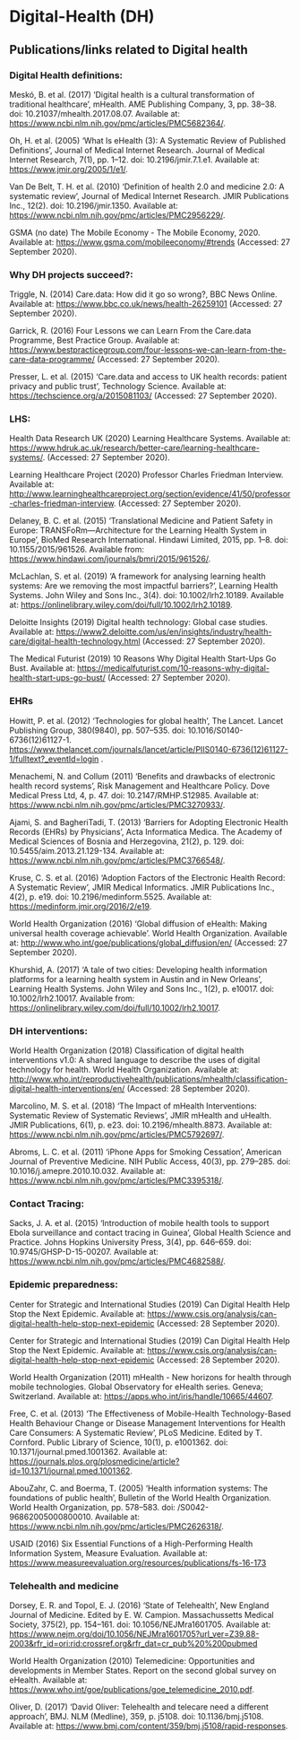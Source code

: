 # Digital-Health (DH)
## Publications/links related to Digital health

### Digital Health definitions:

Meskó, B. et al. (2017) ‘Digital health is a cultural transformation of traditional healthcare’, mHealth. AME Publishing Company, 3, pp. 38–38. doi: 10.21037/mhealth.2017.08.07. Available at: https://www.ncbi.nlm.nih.gov/pmc/articles/PMC5682364/.


Oh, H. et al. (2005) ‘What Is eHealth (3): A Systematic Review of Published Definitions’, Journal of Medical Internet Research. Journal of Medical Internet Research, 7(1), pp. 1–12. doi: 10.2196/jmir.7.1.e1. Available at: https://www.jmir.org/2005/1/e1/.

Van De Belt, T. H. et al. (2010) ‘Definition of health 2.0 and medicine 2.0: A systematic review’, Journal of Medical Internet Research. JMIR Publications Inc., 12(2). doi: 10.2196/jmir.1350. Available at: https://www.ncbi.nlm.nih.gov/pmc/articles/PMC2956229/.

GSMA (no date) The Mobile Economy - The Mobile Economy, 2020. Available at: https://www.gsma.com/mobileeconomy/#trends (Accessed: 27 September 2020).    


### Why DH projects succeed?:

Triggle, N. (2014) Care.data: How did it go so wrong?, BBC News Online. Available at: https://www.bbc.co.uk/news/health-26259101 (Accessed: 27 September 2020).  

Garrick, R. (2016) Four Lessons we can Learn From the Care.data Programme, Best Practice Group. Available at: https://www.bestpracticegroup.com/four-lessons-we-can-learn-from-the-care-data-programme/ (Accessed: 27 September 2020).

Presser, L. et al. (2015) ‘Care.data and access to UK health records: patient privacy and public trust’, Technology Science. Available at: https://techscience.org/a/2015081103/ (Accessed: 27 September 2020).


### LHS: 

Health Data Research UK (2020) Learning Healthcare Systems. Available at: https://www.hdruk.ac.uk/research/better-care/learning-healthcare-systems/. (Accessed: 27 September 2020).

Learning Healthcare Project (2020) Professor Charles Friedman Interview. Available at: http://www.learninghealthcareproject.org/section/evidence/41/50/professor-charles-friedman-interview. (Accessed: 27 September 2020).

Delaney, B. C. et al. (2015) ‘Translational Medicine and Patient Safety in Europe: TRANSFoRm—Architecture for the Learning Health System in Europe’, BioMed Research International. Hindawi Limited, 2015, pp. 1–8. doi: 10.1155/2015/961526. Available from: https://www.hindawi.com/journals/bmri/2015/961526/.

McLachlan, S. et al. (2019) ‘A framework for analysing learning health systems: Are we removing the most impactful barriers?’, Learning Health Systems. John Wiley and Sons Inc., 3(4). doi: 10.1002/lrh2.10189. Available at: https://onlinelibrary.wiley.com/doi/full/10.1002/lrh2.10189.



Deloitte Insights (2019) Digital health technology: Global case studies. Available at: https://www2.deloitte.com/us/en/insights/industry/health-care/digital-health-technology.html (Accessed: 27 September 2020).

The Medical Futurist (2019) 10 Reasons Why Digital Health Start-Ups Go Bust. Available at: https://medicalfuturist.com/10-reasons-why-digital-health-start-ups-go-bust/ (Accessed: 27 September 2020).  


### EHRs

Howitt, P. et al. (2012) ‘Technologies for global health’, The Lancet. Lancet Publishing Group, 380(9840), pp. 507–535. doi: 10.1016/S0140-6736(12)61127-1. https://www.thelancet.com/journals/lancet/article/PIIS0140-6736(12)61127-1/fulltext?_eventId=login . 

Menachemi, N. and Collum (2011) ‘Benefits and drawbacks of electronic health record systems’, Risk Management and Healthcare Policy. Dove Medical Press Ltd, 4, p. 47. doi: 10.2147/RMHP.S12985. Available at: https://www.ncbi.nlm.nih.gov/pmc/articles/PMC3270933/.

Ajami, S. and BagheriTadi, T. (2013) ‘Barriers for Adopting Electronic Health Records (EHRs) by Physicians’, Acta Informatica Medica. The Academy of Medical Sciences of Bosnia and Herzegovina, 21(2), p. 129. doi: 10.5455/aim.2013.21.129-134. Available at: https://www.ncbi.nlm.nih.gov/pmc/articles/PMC3766548/.   

Kruse, C. S. et al. (2016) ‘Adoption Factors of the Electronic Health Record: A Systematic Review’, JMIR Medical Informatics. JMIR Publications Inc., 4(2), p. e19. doi: 10.2196/medinform.5525. Available at: https://medinform.jmir.org/2016/2/e19.

World Health Organization (2016) ‘Global diffusion of eHealth: Making universal health coverage achievable’. World Health Organization. Available at: http://www.who.int/goe/publications/global_diffusion/en/ (Accessed: 27 September 2020).

Khurshid, A. (2017) ‘A tale of two cities: Developing health information platforms for a learning health system in Austin and in New Orleans’, Learning Health Systems. John Wiley and Sons Inc., 1(2), p. e10017. doi: 10.1002/lrh2.10017. Available from: https://onlinelibrary.wiley.com/doi/full/10.1002/lrh2.10017.


### DH interventions:

World Health Organization (2018) Classification of digital health interventions v1.0: A shared language to describe the uses of digital technology for health. World Health Organization. Available at: http://www.who.int/reproductivehealth/publications/mhealth/classification-digital-health-interventions/en/  (Accessed: 28 September 2020).

Marcolino, M. S. et al. (2018) ‘The Impact of mHealth Interventions: Systematic Review of Systematic Reviews’, JMIR mHealth and uHealth. JMIR Publications, 6(1), p. e23. doi: 10.2196/mhealth.8873. Available at: https://www.ncbi.nlm.nih.gov/pmc/articles/PMC5792697/.


Abroms, L. C. et al. (2011) ‘iPhone Apps for Smoking Cessation’, American Journal of Preventive Medicine. NIH Public Access, 40(3), pp. 279–285. doi: 10.1016/j.amepre.2010.10.032. Available at: https://www.ncbi.nlm.nih.gov/pmc/articles/PMC3395318/.

### Contact Tracing: 

Sacks, J. A. et al. (2015) ‘Introduction of mobile health tools to support Ebola surveillance and contact tracing in Guinea’, Global Health Science and Practice. Johns Hopkins University Press, 3(4), pp. 646–659. doi: 10.9745/GHSP-D-15-00207.  Available at: https://www.ncbi.nlm.nih.gov/pmc/articles/PMC4682588/.

### Epidemic preparedness:
Center for Strategic and International Studies (2019) Can Digital Health Help Stop the Next Epidemic. Available at: https://www.csis.org/analysis/can-digital-health-help-stop-next-epidemic (Accessed: 28 September 2020).

Center for Strategic and International Studies (2019) Can Digital Health Help Stop the Next Epidemic. Available at: https://www.csis.org/analysis/can-digital-health-help-stop-next-epidemic (Accessed: 28 September 2020).

World Health Organization (2011) mHealth - New horizons for health through mobile technologies. Global Observatory for eHealth series. Geneva; Switzerland. Available at: https://apps.who.int/iris/handle/10665/44607.

Free, C. et al. (2013) ‘The Effectiveness of Mobile-Health Technology-Based Health Behaviour Change or Disease Management Interventions for Health Care Consumers: A Systematic Review’, PLoS Medicine. Edited by T. Cornford. Public Library of Science, 10(1), p. e1001362. doi: 10.1371/journal.pmed.1001362. Available at: https://journals.plos.org/plosmedicine/article?id=10.1371/journal.pmed.1001362.

AbouZahr, C. and Boerma, T. (2005) ‘Health information systems: The foundations of public health’, Bulletin of the World Health Organization. World Health Organization, pp. 578–583. doi: /S0042-96862005000800010. Available at: https://www.ncbi.nlm.nih.gov/pmc/articles/PMC2626318/.


USAID (2016) Six Essential Functions of a High-Performing Health Information System, Measure Evaluation. Available at: https://www.measureevaluation.org/resources/publications/fs-16-173   

### Telehealth and medicine

Dorsey, E. R. and Topol, E. J. (2016) ‘State of Telehealth’, New England Journal of Medicine. Edited by E. W. Campion. Massachussetts Medical Society, 375(2), pp. 154–161. doi: 10.1056/NEJMra1601705. Available at: https://www.nejm.org/doi/10.1056/NEJMra1601705?url_ver=Z39.88-2003&rfr_id=ori:rid:crossref.org&rfr_dat=cr_pub%20%200pubmed

World Health Organization (2010) Telemedicine: Opportunities and developments in Member States. Report on the second global survey on eHealth. Available at: https://www.who.int/goe/publications/goe_telemedicine_2010.pdf.  

Oliver, D. (2017) ‘David Oliver: Telehealth and telecare need a different approach’, BMJ. NLM (Medline), 359, p. j5108. doi: 10.1136/bmj.j5108. Available at: https://www.bmj.com/content/359/bmj.j5108/rapid-responses.



